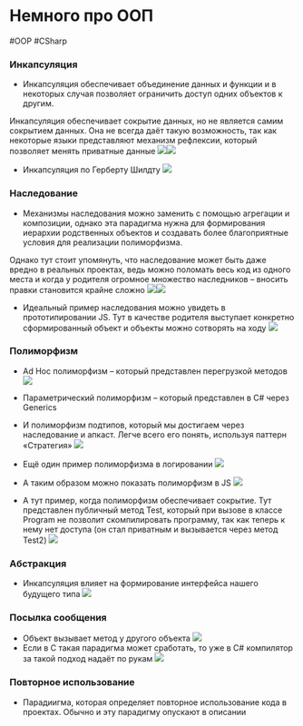 # Немного про ООП

#OOP #CSharp

### **Инкапсуляция**

- Инкапсуляция обеспечивает объединение данных и функции и в некоторых случая позволяет ограничить доступ одних объектов к другим.

Инкапсуляция обеспечивает сокрытие данных, но не является самим сокрытием данных. Она не всегда даёт такую возможность, так как некоторые языки представляют механизм рефлексии, который позволяет менять приватные данные
![](../../../_png/8042e9e0588e3c5d04c61924f61589b1.png)![](../../../_png/2d29848e01c4026e3d5db3f63a20a6f5.png)

- Инкапсуляция по Герберту Шилдту
  ![](../../../_png/c8f2f5d5b92faee8bffb5eecb2b8f818.png)

### **Наследование**

- Механизмы наследования можно заменить с помощью агрегации и композиции, однако эта парадигма нужна для формирования иерархии родственных объектов и создавать более благоприятные условия для реализации полиморфизма.

Однако тут стоит упомянуть, что наследование может быть даже вредно в реальных проектах, ведь можно поломать весь код из одного места и когда у родителя огромное множество наследников – вносить правки становится крайне сложно
![](../../../_png/e8063bd6fe7bf9053d210ed34aa02a2d.png)![](../../../_png/5f7846798adb88820dfaf4299dc68fd6.png)

- Идеальный пример наследования можно увидеть в прототипировании JS. Тут в качестве родителя выступает конкретно сформированный объект и объекты можно сотворять на ходу
  ![](../../../_png/62ba8fe726c606fb8e6b9113f473f94f.png)

### **Полиморфизм**

- Ad Hoc полиморфизм – который представлен перегрузкой методов
  ![](../../../_png/15a5bb38e0fdf9648ace99292541087b.png)
- Параметрический полиморфизм – который представлен в C# через Generics

- И полиморфизм подтипов, который мы достигаем через наследование и апкаст. Легче всего его понять, используя паттерн «Стратегия»
  ![](../../../_png/cedce33614ca395e7829ce78bd4ac1c6.png)
- Ещё один пример полиморфизма в логировании
  ![](../../../_png/73005250ac332eeb84e87d248794c704.png)
- А таким образом можно показать полиморфизм в JS
  ![](../../../_png/7398ffd1e929da3e189930ce46f04e87.png)
- А тут пример, когда полиморфизм обеспечивает сокрытие. Тут представлен публичный метод Test, который при вызове в классе Program не позволит скомпилировать программу, так как теперь к нему нет доступа (он стал приватным и вызывается через метод Test2)
  ![](../../../_png/40ff562c2cc7031bcbcf7f688d281e8a.png)

### **Абстракция**

- Инкапсуляция влияет на формирование интерфейса нашего будущего типа
  ![](../../../_png/442d2140782b59329573dc7ccf9b7793.png)

### **Посылка сообщения**

- Объект вызывает метод у другого объекта
  ![](../../../_png/04b4b46cbad93a10a1f3342047f27355.png)
- Если в C такая парадигма может сработать, то уже в C# компилятор за такой подход надаёт по рукам
  ![](../../../_png/c4909287b73cf70590acf1eb5cfa62c6.png)

### **Повторное использование**

- Парадиигма, которая определяет повторное использование кода в проектах. Обычно и эту парадигму опускают в описании
